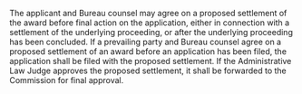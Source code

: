 The applicant and Bureau counsel may agree on a proposed settlement of the award before final action on the application, either in connection with a settlement of the underlying proceeding, or after the underlying proceeding has been concluded. If a prevailing party and Bureau counsel agree on a proposed settlement of an award before an application has been filed, the application shall be filed with the proposed settlement. If the Administrative Law Judge approves the proposed settlement, it shall be forwarded to the Commission for final approval.

